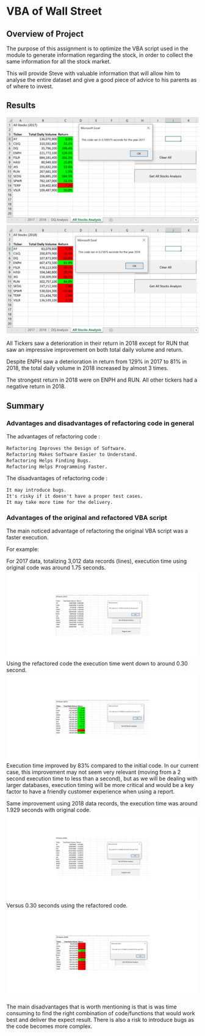 # VBA of Wall Street

## Overview of Project

The purpose of this assignment is to optimize the VBA script used in the module to generate information regarding the stock, in order to collect the same information for all the stock market.

This will provide Steve with valuable information that will allow him to analyse the entire dataset and give a good piece of advice to his parents as of where to invest.


## Results 

![](VBA_Challenge_2017.png) ![](VBA_Challenge_2018.png)

All Tickers saw a deterioration in their return in 2018 except for RUN that saw an impressive improvement on both total daily volume and return.

Despite ENPH saw a deterioration in return from 129% in 2017 to 81% in 2018, the total daily volume in 2018 increased by almost 3 times.

The strongest return in 2018 were on ENPH and RUN. All other tickers had a negative return in 2018.


## Summary

### Advantages and disadvantages of refactoring code in general

The advantages of refactoring code :

	Refactoring Improves the Design of Software.
	Refactoring Makes Software Easier to Understand.
	Refactoring Helps Finding Bugs.
	Refactoring Helps Programming Faster.

The disadvantages of refactoring code :

	It may introduce bugs.
	It's risky if it doesn't have a proper test cases.
	It may take more time for the delivery.


### Advantages of the original and refactored VBA script

The main noticed advantage of refactoring the original VBA script was a faster execution.

For example:

For 2017 data, totalizing 3,012 data records (lines), execution time using original code was around 1.75 seconds. 
![](Original_Code_2017.png)
Using the refactored code the execution time went down to around 0.30 second.
![](Refactored_Code_2017.png)
Execution time improved by 83% compared to the initial code. In our current case, this improvement may not seem very relevant (moving from a 2 second execution time to less than a second), but as we will be dealing with larger databases, execution timing will be more critical and would be a key factor to have a friendly customer experience when using a report.

Same improvement using 2018 data records, the execution time was around 1.929 seconds with original code.
![](Original_Code_2018.png)
Versus 0.30 seconds using the refactored code. 
![](Refactored_Code_2018.png) 

The main disadvantages that is worth mentioning is that is was time consuming to find the right combination of code/functions that would work best and deliver the expect result. There is also a risk to introduce bugs as the code becomes more complex.
